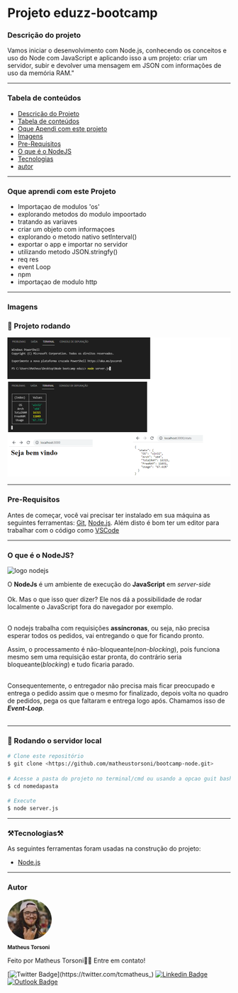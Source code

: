 
# Projeto eduzz-bootcamp

### Descrição do projeto

<p>Vamos iniciar o desenvolvimento com Node.js, conhecendo os conceitos e uso do Node com JavaScript e aplicando isso a um projeto: criar um servidor, subir e devolver uma mensagem em JSON com informações de uso da memória RAM."</p>

--------------------
### Tabela de conteúdos
<!--ts-->
   * [Descrição do Projeto](#Descrição-do-Projeto)
   * [Tabela de conteúdos](#tabela-de-conteúdo)
   * [Oque Apendi com este projeto](#oque-aprendi-com-este-projeto)
   * [Imagens](#Imagens)
   * [Pre-Requisitos](#pre-requisitos)
   * [O que é o NodeJS](#O-que-é-o-NodeJS)
   * [Tecnologias](#tecnologias)
   * [autor](Aautor)
<!--te-->

--------------------
### Oque aprendi com este Projeto
<!--ts-->
* Importaçao de modulos 'os'
* explorando metodos do modulo impoortado
* tratando as variaves
* criar um objeto com informaçoes
* explorando o metodo nativo setInterval()
* exportar o app e importar no servidor
* utilizando metodo JSON.stringfy()
* req res
* event Loop
* npm
* importaçao de modulo http
<!--te-->

------------------
### Imagens
<h3> 📌 Projeto rodando </h3>
<img src="imagens\imagen1.png" width="900px;" alt=""/>

------------------
### Pre-Requisitos


Antes de começar, você vai precisar ter instalado em sua máquina as seguintes ferramentas:
[Git](https://git-scm.com), [Node.js](https://nodejs.org/en/). 
Além disto é bom ter um editor para trabalhar com o código como [VSCode](https://code.visualstudio.com/)

-------
### O que é o NodeJS?

<img src="https://cdn.pixabay.com/photo/2015/04/23/17/41/node-js-736399_1280.png" width="300px" alt="logo nodejs"/>

O **NodeJs** é um ambiente de execução do **JavaScript** em _server-side_
</br></br>
Ok. Mas o que isso quer dizer? 
Ele nos dá a possibilidade de rodar localmente o JavaScript fora do navegador por exemplo. </br></br>

O nodejs trabalha com requisições **assíncronas**, ou seja, não precisa esperar todos os pedidos, vai entregando o que for ficando pronto.

Assim, o processamento é não-bloqueante(_non-blocking_), pois funciona mesmo sem uma requisição estar pronta, do contrário seria bloqueante(_blocking_) e tudo ficaria parado.</br></br>

Consequentemente, o entregador não precisa mais ficar preocupado e entrega o pedido assim que o mesmo for finalizado, depois volta no quadro de pedidos, pega os que faltaram e entrega logo após. Chamamos isso de **_Event-Loop_**.</br></br>

------------
### 🎲 Rodando o servidor local
```bash
# Clone este repositório
$ git clone <https://github.com/matheustorsoni/bootcamp-node.git>

# Acesse a pasta do projeto no terminal/cmd ou usando a opcao guit bash here
$ cd nomedapasta

# Execute 
$ node server.js
```
-----------------

### ⚒️Tecnologias⚒️ 

As seguintes ferramentas foram usadas na construção do projeto:

- [Node.js](https://nodejs.org/en/)

----------

### Autor


 <img style="border-radius: 50%;" src="imagens\FotoPerfil.jpeg" width="100px;" alt=""/>
  <br />
 <sub><b>Matheus Torsoni</b></sub></a>

Feito por Matheus Torsoni👋🏽 Entre em contato!

[![Twitter Badge](https://img.shields.io/badge/-@tcmatheus-1ca0f1?style=flat-square&labelColor=1ca0f1&logo=twitter&logoColor=white&link=https://twitter.com/tcmatheus_)](https://twitter.com/tcmatheus_) [![Linkedin Badge](https://img.shields.io/badge/-Matheus-Torsoni?style=flat-square&logo=Linkedin&logoColor=white&link=https://www.linkedin.com/in/matheus-torsoni-b33957156/)](https://www.linkedin.com/in/matheus-torsoni-b33957156/) 
[![Outlook Badge](https://img.shields.io/badge/matheus_tcampos@hotmail.com-c14438?style=flat-square&logo=outlook&logoColor=white&link=mailto:matheus_tcampos@hotmail.com)](matheus_tcampos@hotmail.com)